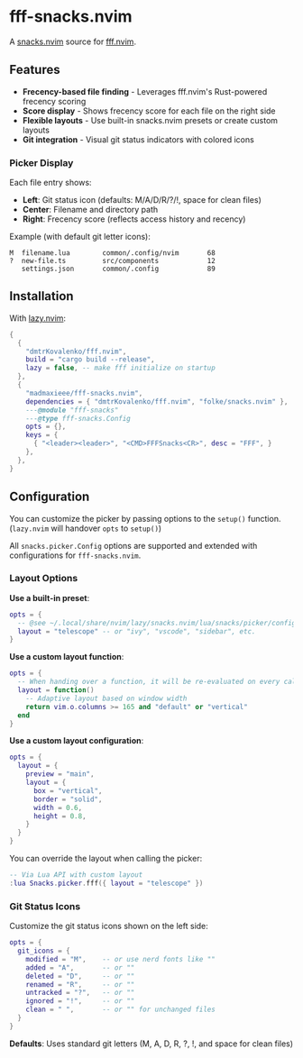 # fff-snacks.nvim

A [snacks.nvim](https://github.com/folke/snacks.nvim) source for [fff.nvim](https://github.com/dmtrKovalenko/fff.nvim).

## Features

- **Frecency-based file finding** - Leverages fff.nvim's Rust-powered frecency scoring
- **Score display** - Shows frecency score for each file on the right side
- **Flexible layouts** - Use built-in snacks.nvim presets or create custom layouts
- **Git integration** - Visual git status indicators with colored icons

### Picker Display

Each file entry shows:

- **Left**: Git status icon (defaults: M/A/D/R/?/!, space for clean files)
- **Center**: Filename and directory path
- **Right**: Frecency score (reflects access history and recency)

Example (with default git letter icons):

```
M  filename.lua        common/.config/nvim       68
?  new-file.ts         src/components            12
   settings.json       common/.config            89
```

## Installation

With [lazy.nvim](https://github.com/folke/lazy.nvim):
```lua
{
  {
    "dmtrKovalenko/fff.nvim",
    build = "cargo build --release",
    lazy = false, -- make fff initialize on startup
  },
  {
    "madmaxieee/fff-snacks.nvim",
    dependencies = { "dmtrKovalenko/fff.nvim", "folke/snacks.nvim" },
    ---@module "fff-snacks"
    ---@type fff-snacks.Config
    opts = {},
    keys = {
      { "<leader><leader>", "<CMD>FFFSnacks<CR>", desc = "FFF", }
    },
  },
}
```

## Configuration

You can customize the picker by passing options to the `setup()` function.  (`lazy.nvim` will handover `opts` to `setup()`)

All `snacks.picker.Config` options are supported and extended with configurations for `fff-snacks.nvim`.

### Layout Options

**Use a built-in preset**:

```lua
opts = {
  -- @see ~/.local/share/nvim/lazy/snacks.nvim/lua/snacks/picker/config/layouts.lua
  layout = "telescope" -- or "ivy", "vscode", "sidebar", etc.
}
```

**Use a custom layout function**:

```lua
opts = {
  -- When handing over a function, it will be re-evaluated on every call
  layout = function()
    -- Adaptive layout based on window width
    return vim.o.columns >= 165 and "default" or "vertical"
  end
}
```

**Use a custom layout configuration**:

```lua
opts = {
  layout = {
    preview = "main",
    layout = {
      box = "vertical",
      border = "solid",
      width = 0.6,
      height = 0.8,
    }
  }
}
```

You can override the layout when calling the picker:

```lua
-- Via Lua API with custom layout
:lua Snacks.picker.fff({ layout = "telescope" })
```

### Git Status Icons

Customize the git status icons shown on the left side:

```lua
opts = {
  git_icons = {
    modified = "M",    -- or use nerd fonts like ""
    added = "A",       -- or ""
    deleted = "D",     -- or ""
    renamed = "R",     -- or ""
    untracked = "?",   -- or ""
    ignored = "!",     -- or ""
    clean = " ",       -- or "" for unchanged files
  }
}
```

**Defaults**: Uses standard git letters (M, A, D, R, ?, !, and space for clean files)
